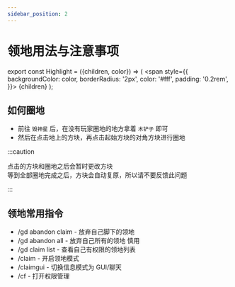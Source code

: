```yaml
---
sidebar_position: 2
---
```

# 领地用法与注意事项

export const Highlight = ({children, color}) => (
  <span
    style={{
      backgroundColor: color,
      borderRadius: '2px',
      color: '#fff',
      padding: '0.2rem',
    }}>
    {children}
  </span>
);

## 如何圈地

- 前往 `毁神星` 后，在没有玩家圈地的地方拿着 `木铲子` 即可
- 然后在点击地上的方块，再点击起始方块的对角方块进行圈地

:::caution

点击的方块和圈地之后会暂时更改方块  
等到全部圈地完成之后，方块会自动复原，所以请不要反馈此问题

:::


## 领地常用指令
- /gd abandon claim - 放弃自己脚下的领地
- /gd abandon all - 放弃自己所有的领地 <Highlight color="#ff0000">慎用</Highlight>
- /gd claim list - 查看自己有权限的领地列表
- /claim - 开启领地模式
- /claimgui - 切换信息模式为 GUI/聊天
- /cf - 打开权限管理
